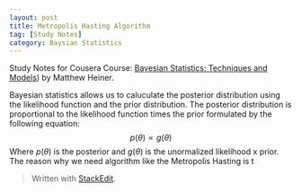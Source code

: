 ```yaml
---
layout: post
title: Metropolis Hasting Algorithm
tag: [Study Notes]
category: Baysian Statistics
---
```


Study Notes for Cousera Course: [Bayesian Statistics: Techniques and Models](https://www.coursera.org/learn/mcmc-bayesian-statistics/)) by Matthew Heiner.

Bayesian statistics allows us to caluculate the posterior distribution using the likelihood function and the prior distribution. The posterior distribution is proportional to the likelihood function times the prior formulated by the following equation:
$$p(\theta) \propto g(\theta)$$ 
Where $p(\theta)$ is the posterior and $g(\theta)$ is the unormalized likelihood x prior. The reason why we need algorithm like the Metropolis Hasting is t


> Written with [StackEdit](https://stackedit.io/).
<!--stackedit_data:
eyJoaXN0b3J5IjpbLTEwMDQ1MjE2NDFdfQ==
-->
